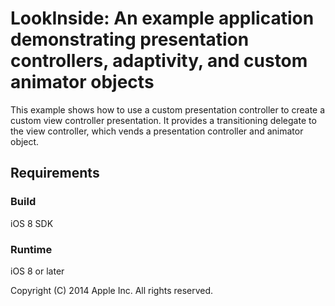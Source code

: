 # LookInside: An example application demonstrating presentation controllers, adaptivity, and custom animator objects

This example shows how to use a custom presentation controller to create a custom view controller presentation. It provides a transitioning delegate to the view controller, which vends a presentation controller and animator object.

## Requirements

### Build

iOS 8 SDK

### Runtime

iOS 8 or later

Copyright (C) 2014 Apple Inc. All rights reserved.
